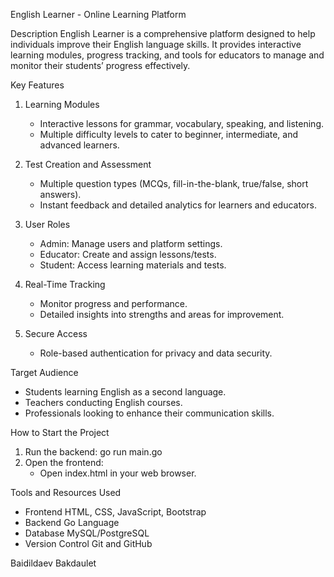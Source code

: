  English Learner - Online Learning Platform

 Description
English Learner is a comprehensive platform designed to help individuals improve their English language skills. It provides interactive learning modules, progress tracking, and tools for educators to manage and monitor their students’ progress effectively.

 Key Features
1. Learning Modules 
   - Interactive lessons for grammar, vocabulary, speaking, and listening.
   - Multiple difficulty levels to cater to beginner, intermediate, and advanced learners.

2. Test Creation and Assessment 
   - Multiple question types (MCQs, fill-in-the-blank, true/false, short answers).
   - Instant feedback and detailed analytics for learners and educators.

3. User Roles 
   - Admin: Manage users and platform settings.
   - Educator: Create and assign lessons/tests.
   - Student: Access learning materials and tests.

4. Real-Time Tracking 
   - Monitor progress and performance.
   - Detailed insights into strengths and areas for improvement.

5. Secure Access 
   - Role-based authentication for privacy and data security.

 Target Audience
- Students learning English as a second language.
- Teachers conducting English courses.
- Professionals looking to enhance their communication skills.

 How to Start the Project
1. Run the backend:
   go run main.go
2. Open the frontend:
   - Open index.html in your web browser.

 Tools and Resources Used
- Frontend HTML, CSS, JavaScript, Bootstrap
- Backend Go Language
- Database MySQL/PostgreSQL
- Version Control Git and GitHub

 Baidildaev Bakdaulet
